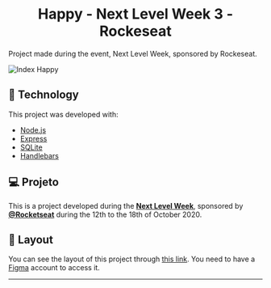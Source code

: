 <h1 align="center">Happy - Next Level Week 3 - Rockeseat</h1>

Project made during the event, Next Level Week, sponsored by Rockeseat.

<img alt="Index Happy" src="https://i.imgur.com/I9LeGZ2.png">

<br>

## 🚀 Technology

This project was developed with:

- [Node.js](https://nodejs.org/en/)
- [Express](https://expressjs.com/)
- [SQLite](https://www.sqlite.org/index.html)
- [Handlebars](https://handlebarsjs.com/)

## 💻 Projeto

This is a project developed during the **[Next Level Week](https://nextlevelweek.com/)**, sponsored by **[@Rocketseat](https://github.com/Rocketseat)** during the 12th to the 18th of October 2020.

## 🔖 Layout

You can see the layout of this project through [this link](https://www.figma.com/file/mDEbnoojksG4w8sOxmudh3/Happy-Web). You need to have a [Figma](http://figma.com/) account to access it.


---
